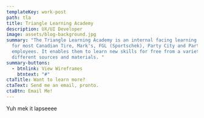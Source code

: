 ```yaml
---
templateKey: work-post
path: tla
title: Triangle Learning Academy
description: UX/UI Developer
image: assets/blog-background.jpg
summary: "The Triangle Learning Academy is an internal facing learning platform
  for most Canadian Tire, Mark's, FGL (Sportschek), Party City and Partsource
  employees. It enables them to learn new skills for free from a variety of
  different sources and materials. "
summary-buttons:
  - btnlink: View Wireframes
    btntext: "#"
ctaTitle: Want to learn more?
ctaText: Send me an email, pronto.
ctaBtn: Email Me!
---
```

Yuh mek it lapseeee